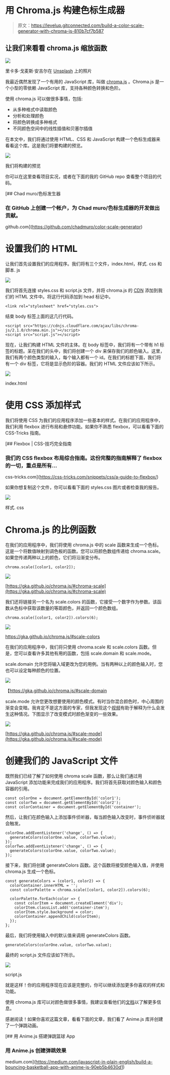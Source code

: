 # 用 Chroma.js 构建色标生成器

> 原文：<https://levelup.gitconnected.com/build-a-color-scale-generator-with-chroma-js-810b7cf7b587>

## 让我们来看看 chroma.js 缩放函数

![](img/f0161fd91a7805ba6b8989632c10f8b1.png)

里卡多·戈麦斯·安吉尔在 [Unsplash](https://unsplash.com?utm_source=medium&utm_medium=referral) 上的照片

我最近偶然发现了一个有用的 JavaScript 库，叫做 [chroma.js](https://gka.github.io/chroma.js/) 。Chroma.js 是一个小型的零依赖 JavaScript 库，支持各种颜色转换和色阶。

使用 chroma.js 可以做很多事情，包括:

*   从多种格式中读取颜色
*   分析和处理颜色
*   将颜色转换成多种格式
*   不同颜色空间中的线性插值和贝塞尔插值

在本文中，我们将通过使用 HTML、CSS 和 JavaScript 构建一个色标生成器来看看这个库。这是我们将要构建的预览。

![](img/f2473745a571ffbcfc779910dd503731.png)

我们将构建的预览

你可以在这里查看项目实况，或者在下面的我的 GitHub repo 查看整个项目的代码。

[](https://github.com/chadmuro/color-scale-generator) [## Chad muro/色标发生器

### 在 GitHub 上创建一个帐户，为 Chad muro/色标生成器的开发做出贡献。

github.com](https://github.com/chadmuro/color-scale-generator) 

# 设置我们的 HTML

让我们首先设置我们的应用程序。我们将有三个文件，index.html，样式. css 和脚本. js

![](img/75055f10a566beee8b225b8f33ec7486.png)

我们将首先连接 styles.css 和 script.js 文件，并将 chroma.js 的 [CDN](https://cdnjs.com/libraries/chroma-js) 添加到我们的 HTML 文件中。将这行代码添加到 head 标记中。

```
<link rel="stylesheet" href="styles.css">
```

结束 body 标签上面的这几行代码。

```
<script src="https://cdnjs.cloudflare.com/ajax/libs/chroma-js/2.1.0/chroma.min.js"></script>
<script src="script.js"></script>
```

现在，让我们构建 HTML 文件的主体。在 body 标签中，我们将有一个带有 h1 标签的标题。呆在我们的头中，我们将创建一个 div 来保存我们的颜色输入。这里，我们有两个颜色类型的输入，每个输入都有一个 id。在我们的标题下面，我们将有一个 div 标签，它将是显示色阶的容器。我们的 HTML 文件应该如下所示。

![](img/4da36f212d661406f9934a794774fd88.png)

index.html

# 使用 CSS 添加样式

我们将使用 CSS 为我们的应用程序添加一些基本的样式。在我们的应用程序中，我们利用 flexbox 进行布局和悬停功能。如果你不熟悉 flexbox，可以看看下面的 CSS-Tricks 指南。

[](https://css-tricks.com/snippets/css/a-guide-to-flexbox/) [## Flexbox | CSS-技巧完全指南

### 我们的 CSS flexbox 布局综合指南。这份完整的指南解释了 flexbox 的一切，重点是所有…

css-tricks.com](https://css-tricks.com/snippets/css/a-guide-to-flexbox/) 

如果你想复制这个文件，你可以看看下面的 styles.css 图片或者检查我的报告。

![](img/878ff3b949effe0727f8856b6093c8e0.png)

样式. css

# Chroma.js 的比例函数

在我们的应用程序中，我们将使用 chroma.js 中的 scale 函数来生成一个色标。这是一个将数值映射到调色板的函数。您可以将颜色数组传递给 chroma.scale。如果您传递两种以上的颜色，它们将沿渐变分布。

```
chroma.scale([color1, color2]);
```

![](img/5722b5c75c946265ca6085bd0d23921c.png)

[https://gka.github.io/chroma.js/#chroma-scale](https://gka.github.io/chroma.js/#chroma-scale)

我们还将链接另一个名为 scale.colors 的函数，它接受一个数字作为参数。该函数从色标中获取该数量的等距颜色，并返回一个颜色数组。

```
chroma.scale([color1, color2]).colors(6);
```

![](img/622086e27693b5868acfde12dad81d7e.png)

https://gka.github.io/chroma.js/#scale-colors

在我们的应用程序中，我们将只使用 chroma.scale 和 scale.colors 函数。但是，您可以查看许多其他有用的函数，包括 scale.domain 和 scale.mode。

scale.domain 允许您将输入域更改为您的用例。当有两种以上的颜色输入时，您也可以设定每种颜色的位置。

![](img/880be2969e327de054408100c549d17a.png)

【https://gka.github.io/chroma.js/#scale-domain 

scale.mode 允许您更改想要使用的颜色模式。有时当你混合颜色时，中心周围的渐变会变暗。我肯定不是这方面的专家，但我发现这个[视频](https://www.youtube.com/watch?v=LKnqECcg6Gw)有助于解释为什么会发生这种情况。下图显示了改变模式时颜色渐变的一些效果。

![](img/404eb77d8ebf39431d38645df85de3c7.png)

[https://gka.github.io/chroma.js/#scale-mode](https://gka.github.io/chroma.js/#scale-mode)

# 创建我们的 JavaScript 文件

既然我们已经了解了如何使用 chroma scale 函数，那么让我们通过用 JavaScript 添加功能来完成我们的应用程序。我们将首先获取对颜色输入和颜色容器的引用。

```
const colorOne = document.getElementById('color1');
const colorTwo = document.getElementById('color2');
const colorContainer = document.getElementById('container');
```

然后，让我们在颜色输入上添加事件侦听器，每当颜色输入改变时，事件侦听器就会触发。

```
colorOne.addEventListener('change', () => {
  generateColors(colorOne.value, colorTwo.value);
});
colorTwo.addEventListener('change', () => {
  generateColors(colorOne.value, colorTwo.value);
});
```

接下来，我们将创建 generateColors 函数。这个函数将接受颜色输入值，并使用 chroma.js 生成一个色标。

```
const generateColors = (color1, color2) => {
  colorContainer.innerHTML = '';
  const colorPalette = chroma.scale([color1, color2]).colors(6);

  colorPalette.forEach(color => {
    const colorItem = document.createElement('div');
    colorItem.classList.add('container-item');
    colorItem.style.background = color;
    colorContainer.appendChild(colorItem);
  });
};
```

最后，我们将使用输入中的默认值来调用 generateColors 函数。

```
generateColors(colorOne.value, colorTwo.value);
```

最终的 script.js 文件应该如下所示。

![](img/a10493da07c2628d23cc5f346792f25d.png)

script.js

就是这样！你的应用程序现在应该是完整的，你可以继续添加更多你喜欢的样式和功能。

使用 chroma.js 库可以对颜色做很多事情，我建议查看他们的[文档](https://gka.github.io/chroma.js/)以了解更多信息。

感谢阅读！如果你喜欢这篇文章，看看下面的文章，我们看了 Anime.js 库并创建了一个弹跳动画。

[](https://medium.com/javascript-in-plain-english/build-a-bouncing-basketball-app-with-anime-js-90eb5b4630d1) [## 用 Anime.js 搭建弹跳篮球 App

### 用 Anime.js 创建弹跳效果

medium.com](https://medium.com/javascript-in-plain-english/build-a-bouncing-basketball-app-with-anime-js-90eb5b4630d1)
